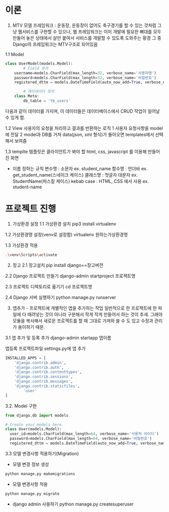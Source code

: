 # 이론

1. MTV 모델
   프레임워크 : 운동장, 운동장이 없어도 축구경기를 할 수 있는 것처럼 그냥 웹서비스를 구현할 수 있으나, 웹 프레임워크는 이미 개발에 필요한 뼈대를 모두 만들어 놓은 상태에서 살만 붙여서 서비스를 개발할 수 있도록 도와주는 황경
   그 중 Django의 프레임워크는 MTV구조로 되어있음

1.1 Model

```python
class UserModel(models.Model):
		# Field 정의
    username=models.CharField(max_length=32, verbose_name='사용자명')
    password=models.CharField(max_length=32, verbose_name='비밀번호')
    registered_dttm = models.DateTimeField(auto_now_add=True, verbose_name='등록시간')

		# 메타데이터 정의
    class Meta:
        db_table = 'tb_users'
```

다음과 같이 데이터를 가지며, 이 데이터들은 데이터베이스에서 CRUD 작업이 일어날 수 있게 함.

1.2 View
사용자의 요청을 처리하고 결과를 반환하는 로직
1 사용자 요청사항을 model에 전달
2 model과 DB를 거쳐 data(json, xml 형식)가 돌아오면 templates에서 선택해서 보여줌

1.3 templte
템플릿은 클라이언트가 봐야 할 html, css, javascript 를 이용해 만들어진 화면

- 이름 정하는 규칙
  변수명 : 소문자 ex. student_name
  함수명 : 언더바 ex. get_student_name(스네이크 케이스)
  클래스명 : 첫글자 대문자 ex. StudentName(파스칼 케이스)
  kebab case : HTML, CSS 에서 사용 ex. student-name

# 프로젝트 진행

1. 가상환경 설정
   1.1 가상환경 설치
   pip3 install virtualenv

1.2 가상환경명 설정(venv로 설정함)
virtualenv 원하는가상환경명

1.3 가상환경 적용

```bash
.\venv\Scripts\activate
```

2. 장고
   2.1 장고설치
   pip install django==장고버전

2.2 Django 프로젝트 만들기
django-admin startproject 프로젝트명

2.3 프로젝트 디렉토리로 옮기기
cd 프로젝트명

2.4 Django 서버 실행하기
python manage.py runserver

3. 앱추가 - 프로젝트에 개별적인 앱을 추가하는 작업
   일반적으로 한 프로젝트에 한 파일에 다 때려넣는 것이 아니라 구분해서 작게 작게 만들어서 하는 것이 추세. 그래야 모듈을 복사해서 새로운 프로젝트를 할 때 그대로 가져와 쓸 수 도 있고 수정과 관리가 용이하기 때문.

3.1 앱 추가 및 등록
추가
django-admin startapp 앱이름

앱등록
프로젝트파일 settings.py에 앱 추가

```python
INSTALLED_APPS = [
    'django.contrib.admin',
    'django.contrib.auth',
    'django.contrib.contenttypes',
    'django.contrib.sessions',
    'django.contrib.messages',
    'django.contrib.staticfiles',
		'user'
]
```

3.2. Model 구현

```python
from django.db import models

# Create your models here.
class User(models.Model):
  user_id=models.CharField(max_length=64, verbose_name='사용자 아이디')
  password=models.CharField(max_length=64, verbose_name='비밀번호')
  registered_dttm = models.DateTimeField(auto_now_add=True, verbose_name='등록시간')
```

3.3 모델 변경사항 적용하기(Migration)

- 모델 변경 정보 생성

```bash
python manage.py makemigrations
```

- 모델 변경사항 적용

```bash
python manage.py migrate
```

- django admin 사용하기
  python manage.py createsuperuser
